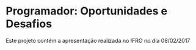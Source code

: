 # Programador: Oportunidades e Desafios
Este projeto contém a apresentação realizada no IFRO no dia 08/02/2017
